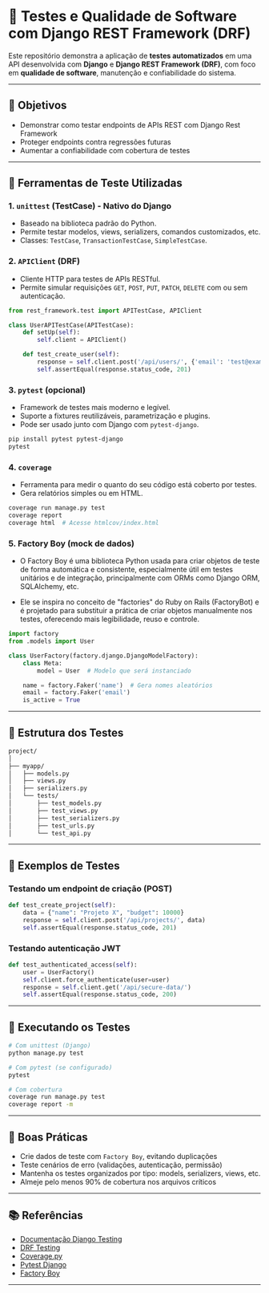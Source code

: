 
# 🧪 Testes e Qualidade de Software com Django REST Framework (DRF)

Este repositório demonstra a aplicação de **testes automatizados** em uma API desenvolvida com **Django** e **Django REST Framework (DRF)**, com foco em **qualidade de software**, manutenção e confiabilidade do sistema.

---

## 🎯 Objetivos

- Demonstrar como testar endpoints de APIs REST com Django Rest Framework
- Proteger endpoints contra regressões futuras
- Aumentar a confiabilidade com cobertura de testes

---

## 🧰 Ferramentas de Teste Utilizadas

### 1. **`unittest` (TestCase) - Nativo do Django**
- Baseado na biblioteca padrão do Python.
- Permite testar modelos, views, serializers, comandos customizados, etc.
- Classes: `TestCase`, `TransactionTestCase`, `SimpleTestCase`.

### 2. **`APIClient` (DRF)**
- Cliente HTTP para testes de APIs RESTful.
- Permite simular requisições `GET`, `POST`, `PUT`, `PATCH`, `DELETE` com ou sem autenticação.
  
```python
from rest_framework.test import APITestCase, APIClient

class UserAPITestCase(APITestCase):
    def setUp(self):
        self.client = APIClient()

    def test_create_user(self):
        response = self.client.post('/api/users/', {'email': 'test@example.com'})
        self.assertEqual(response.status_code, 201)
```

### 3. **`pytest` (opcional)**
- Framework de testes mais moderno e legível.
- Suporte a fixtures reutilizáveis, parametrização e plugins.
- Pode ser usado junto com Django com `pytest-django`.

```bash
pip install pytest pytest-django
pytest
```

### 4. **`coverage`**
- Ferramenta para medir o quanto do seu código está coberto por testes.
- Gera relatórios simples ou em HTML.

```bash
coverage run manage.py test
coverage report
coverage html  # Acesse htmlcov/index.html
```

### 5. **Factory Boy (mock de dados)**

- O Factory Boy é uma biblioteca Python usada para criar objetos de teste de forma automática e consistente, especialmente útil em testes unitários e de integração, principalmente com ORMs como Django ORM, SQLAlchemy, etc.

- Ele se inspira no conceito de "factories" do Ruby on Rails (FactoryBot) e é projetado para substituir a prática de criar objetos manualmente nos testes, oferecendo mais legibilidade, reuso e controle.

```python
import factory
from .models import User

class UserFactory(factory.django.DjangoModelFactory):
    class Meta:
        model = User  # Modelo que será instanciado

    name = factory.Faker('name')  # Gera nomes aleatórios
    email = factory.Faker('email')
    is_active = True
```

---

## 📁 Estrutura dos Testes

```bash
project/
│
├── myapp/
│   ├── models.py
│   ├── views.py
│   ├── serializers.py
│   └── tests/
│       ├── test_models.py
│       ├── test_views.py
│       ├── test_serializers.py
│       ├── test_urls.py
│       └── test_api.py
```

---

## 🧪 Exemplos de Testes

### Testando um endpoint de criação (POST)

```python
def test_create_project(self):
    data = {"name": "Projeto X", "budget": 10000}
    response = self.client.post('/api/projects/', data)
    self.assertEqual(response.status_code, 201)
```

### Testando autenticação JWT

```python
def test_authenticated_access(self):
    user = UserFactory()
    self.client.force_authenticate(user=user)
    response = self.client.get('/api/secure-data/')
    self.assertEqual(response.status_code, 200)
```

---

## 🚀 Executando os Testes

```bash
# Com unittest (Django)
python manage.py test

# Com pytest (se configurado)
pytest

# Com cobertura
coverage run manage.py test
coverage report -m
```

---

## 📌 Boas Práticas

- Crie dados de teste com `Factory Boy`, evitando duplicações
- Teste cenários de erro (validações, autenticação, permissão)
- Mantenha os testes organizados por tipo: models, serializers, views, etc.
- Almeje pelo menos 90% de cobertura nos arquivos críticos

---

## 📚 Referências

- [Documentação Django Testing](https://docs.djangoproject.com/pt-br/stable/topics/testing/)
- [DRF Testing](https://www.django-rest-framework.org/api-guide/testing/)
- [Coverage.py](https://coverage.readthedocs.io/)
- [Pytest Django](https://pytest-django.readthedocs.io/)
- [Factory Boy](https://factoryboy.readthedocs.io/)

---


